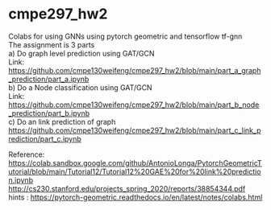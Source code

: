 # cmpe297_hw2

Colabs for using GNNs using pytorch geometric and tensorflow tf-gnn </br>
The assignment is 3 parts </br>
a) Do graph level prediction using GAT/GCN </br>
Link: https://github.com/cmpe130weifeng/cmpe297_hw2/blob/main/part_a_graph_prediction/part_a.ipynb </br>
b) Do a Node classification using GAT/GCN </br>
Link: https://github.com/cmpe130weifeng/cmpe297_hw2/blob/main/part_b_node_prediction/part_b.ipynb </br>
c) Do an link prediction of graph </br>
https://github.com/cmpe130weifeng/cmpe297_hw2/blob/main/part_c_link_prediction/part_c.ipynb

Reference: </br>
https://colab.sandbox.google.com/github/AntonioLonga/PytorchGeometricTutorial/blob/main/Tutorial12/Tutorial12%20GAE%20for%20link%20prediction.ipynb </br>
http://cs230.stanford.edu/projects_spring_2020/reports/38854344.pdf </br>
hints : https://pytorch-geometric.readthedocs.io/en/latest/notes/colabs.html 

